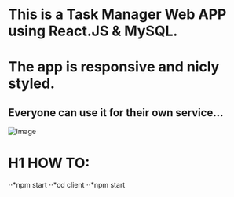 # This is a Task Manager Web APP using React.JS & MySQL.
# The app is responsive and nicly styled.
## Everyone can use it for their own service...
![Image](https://i.ibb.co/MRsjp1H/Untitled.jpg)


# H1 HOW TO:
⋅⋅*npm start
⋅⋅*cd client
⋅⋅*npm start
